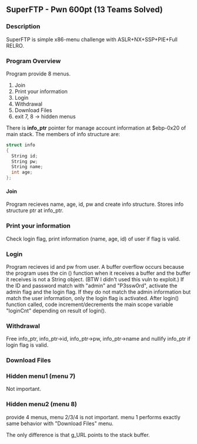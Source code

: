 SuperFTP - Pwn 600pt (13 Teams Solved)
-------------
### Description
SuperFTP is simple x86-menu challenge with ASLR+NX+SSP+PIE+Full RELRO.

### Program Overview
Program provide 8 menus.

1. Join
2. Print your information
3. Login
4. Withdrawal
5. Download Files
6. exit
7, 8 -> hidden menus

There is **info_ptr** pointer for manage account information at $ebp-0x20 of main stack.
The members of info structure are:
```c
struct info
{
  String id;
  String pw;
  String name;
  int age;
};
```

#### Join
Program recieves name, age, id, pw and create info structure.
Stores info structure ptr at info_ptr.

### Print your information
Check login flag, print information (name, age, id) of user if flag is valid.

### Login
Program recieves id and pw from user.
A buffer overflow occurs because the program uses the cin () function when it receives a buffer and the buffer it receives is not a String object. (BTW I didn't used this vuln to exploit.)
If the ID and password match with "admin" and "P3ssw0rd", activate the admin flag and the login flag. If they do not match the admin information but match the user information, only the login flag is activated.
After login() function called, code increment/decrements the main scope variable "loginCnt" depending on result of login().

### Withdrawal
Free info_ptr, info_ptr->id, info_ptr->pw, info_ptr->name and nullify info_ptr if login flag is valid.

### Download Files


### Hidden menu1 (menu 7)
Not important.

### Hidden menu2 (menu 8)
provide 4 menus, menu 2/3/4 is not important.
menu 1 performs exactly same behavior with "Download Files" menu.

The only difference is that g_URL points to the stack buffer.
